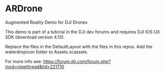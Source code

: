 # ARDrone
Augmented Reality Demo for DJI Drones


This demo is part of a tutorial in the DJI dev forums and requires DJI IOS UX SDK (download version 4.13). 

Replace the files in the DefaultLayout with the files in this repos. Add the waterdropicon folder to Assets.xcassets.

For more info see: https://forum.dji.com/forum.php?mod=viewthread&tid=221710
